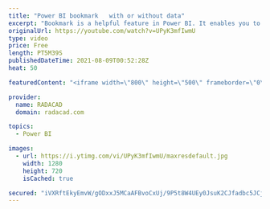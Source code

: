 ```yaml
---
title: "Power BI bookmark   with or without data"
excerpt: "Bookmark is a helpful feature in Power BI. It enables you to have a good story to tell and also have a dynamic visualization. I have explained how bookmarks work in Power BI and how to use them with buttons to have a next-level visualization. An important attribute of the bookmark is the Data. You can"
originalUrl: https://youtube.com/watch?v=UPyK3mfIwmU
type: video
price: Free
length: PT5M39S
publishedDateTime: 2021-08-09T00:52:28Z
heat: 50

featuredContent: "<iframe width=\"800\" height=\"500\" frameborder=\"0\" src=\"https://www.youtube.com/embed/UPyK3mfIwmU\" allow=\"accelerometer; autoplay; encrypted-media; gyroscope; picture-in-picture\" allowfullscreen></iframe>"

provider:
  name: RADACAD
  domain: radacad.com

topics:
  - Power BI

images:
  - url: https://i.ytimg.com/vi/UPyK3mfIwmU/maxresdefault.jpg
    width: 1280
    height: 720
    isCached: true

secured: "iVXRftEkyEmvW/gODxxJ5MCaAFBvoCxUj/9P5t8W4UEy0JsuK2CJfadbc5JCj0P7l7Tbv8Ru46qOYzYcd8h5cRETG2Q0OLqRj8Nf7+otFIORbGdNKToU+UsYSo7klMcXSwsQHvrOEZby3lXPXB7PsH0Wgi6tTFe1in9kuO96mzADeDdwJAYsyO2pUnvbUJkzexI/EboDJM387Cu0V/7xMRkwkyfiTafb7Rwno/OdhfGuUi5gUxBvqm9PcvgQln6xhJGviwOrVspuXJEBepX0h271O9p61AxiG0wGQhkPX9As5iwkMydquRuipFOAGllW+NiIi2qGRgK4CSlzQ+0bplzFaPOmejy6EfPn+Ab12+hjooLyvjzWI1rpernxY1GZgUuurFhLVwg8JehCKvqwJzbceMUaWEt5b+wF092tZNg=;Dwv9vMhWJMjShrf9r2MLEA=="
---
```


